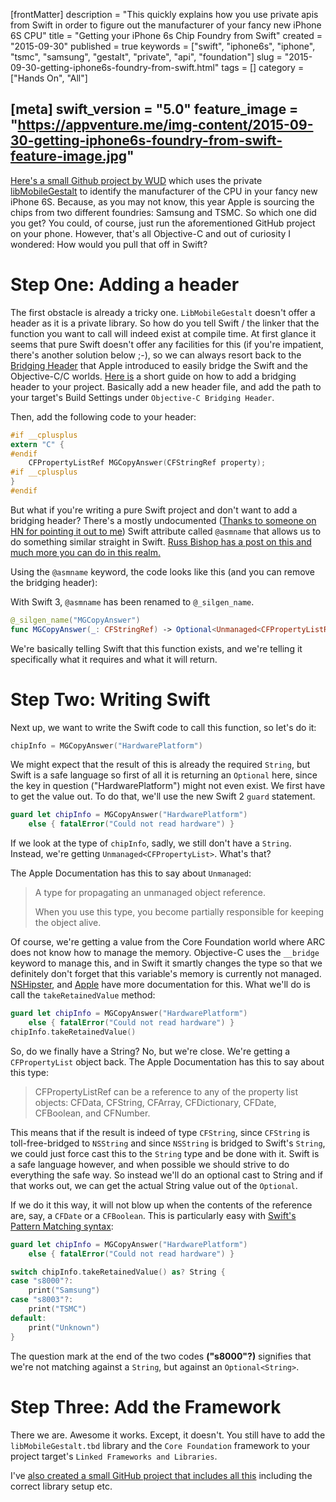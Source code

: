 [frontMatter]
description = "This quickly explains how you use private apis from Swift in order to figure out the manufacturer of your fancy new iPhone 6S CPU"
title = "Getting your iPhone 6s Chip Foundry from Swift"
created = "2015-09-30"
published = true
keywords = ["swift", "iphone6s", "iphone", "tsmc", "samsung", "gestalt", "private", "api", "foundation"]
slug = "2015-09-30-getting-iphone6s-foundry-from-swift.html"
tags = []
category = ["Hands On", "All"]

[meta]
swift_version = "5.0"
feature_image = "https://appventure.me/img-content/2015-09-30-getting-iphone6s-foundry-from-swift-feature-image.jpg"
---

[Here\'s a small Github project by
WUD](https://github.com/WDUK/A9ChipSource) which uses the private
[libMobileGestalt](https://gist.github.com/Cykey/5216992) to identify
the manufacturer of the CPU in your fancy new iPhone 6S. Because, as you
may not know, this year Apple is sourcing the chips from two different
foundries: Samsung and TSMC. So which one did you get? You could, of
course, just run the aforementioned GitHub project on your phone.
However, that\'s all Objective-C and out of curiosity I wondered: How
would you pull that off in Swift?

# Step One: Adding a header

The first obstacle is already a tricky one. `LibMobileGestalt` doesn\'t
offer a header as it is a private library. So how do you tell Swift /
the linker that the function you want to call will indeed exist at
compile time. At first glance it seems that pure Swift doesn\'t offer
any facilities for this (if you\'re impatient, there\'s another solution
below ;-), so we can always resort back to the [Bridging
Header](https://developer.apple.com/library/ios/documentation/Swift/Conceptual/BuildingCocoaApps/MixandMatch.html)
that Apple introduced to easily bridge the Swift and the Objective-C/C
worlds. [Here
is](https://bohemianpolymorph.wordpress.com/2014/07/11/manually-adding-a-swift-bridging-header/)
a short guide on how to add a bridging header to your project. Basically
add a new header file, and add the path to your target\'s Build Settings
under `Objective-C Bridging Header`.

Then, add the following code to your header:

``` C
#if __cplusplus
extern "C" {
#endif
    CFPropertyListRef MGCopyAnswer(CFStringRef property);
#if __cplusplus
}
#endif
```

But what if you\'re writing a pure Swift project and don\'t want to add
a bridging header? There\'s a mostly undocumented ([Thanks to someone on
HN for pointing it out to
me](https://news.ycombinator.com/item?id%3D10305664)) Swift attribute
called `@asmname` that allows us to do something similar straight in
Swift. [Russ Bishop has a post on this and much more you can do in this
realm.](http://www.russbishop.net/swift-don-t-do-this)

Using the `@asmname` keyword, the code looks like this (and you can
remove the bridging header):

With Swift 3, `@asmname` has been renamed to `@_silgen_name`.

``` Swift
@_silgen_name("MGCopyAnswer")
func MGCopyAnswer(_: CFStringRef) -> Optional<Unmanaged<CFPropertyListRef>>;
```

We\'re basically telling Swift that this function exists, and we\'re
telling it specifically what it requires and what it will return.

# Step Two: Writing Swift

Next up, we want to write the Swift code to call this function, so
let\'s do it:

``` Swift
chipInfo = MGCopyAnswer("HardwarePlatform")
```

We might expect that the result of this is already the required
`String`, but Swift is a safe language so first of all it is returning
an `Optional` here, since the key in question (\"HardwarePlatform\")
might not even exist. We first have to get the value out. To do that,
we\'ll use the new Swift 2 `guard` statement.

``` Swift
guard let chipInfo = MGCopyAnswer("HardwarePlatform")
    else { fatalError("Could not read hardware") }
```

If we look at the type of `chipInfo`, sadly, we still don\'t have a
`String`. Instead, we\'re getting `Unmanaged<CFPropertyList>`. What\'s
that?

The Apple Documentation has this to say about `Unmanaged`:

> A type for propagating an unmanaged object reference.
>
> When you use this type, you become partially responsible for keeping
> the object alive.

Of course, we\'re getting a value from the Core Foundation world where
ARC does not know how to manage the memory. Objective-C uses the
`__bridge` keyword to manage this, and in Swift it smartly changes the
type so that we definitely don\'t forget that this variable\'s memory is
currently not managed. [NSHipster](http://nshipster.com/unmanaged/), and
[Apple](https://developer.apple.com/library/prerelease/ios/documentation/Swift/Reference/Swift_Unmanaged_Structure/index.html)
have more documentation for this. What we\'ll do is call the
`takeRetainedValue` method:

``` Swift
guard let chipInfo = MGCopyAnswer("HardwarePlatform")
    else { fatalError("Could not read hardware") }
chipInfo.takeRetainedValue()
```

So, do we finally have a String? No, but we\'re close. We\'re getting a
`CFPropertyList` object back. The Apple Documentation has this to say
about this type:

> CFPropertyListRef can be a reference to any of the property list
> objects: CFData, CFString, CFArray, CFDictionary, CFDate, CFBoolean,
> and CFNumber.

This means that if the result is indeed of type `CFString`, since
`CFString` is toll-free-bridged to `NSString` and since `NSString` is
bridged to Swift\'s `String`, we could just force cast this to the
`String` type and be done with it. Swift is a safe language however, and
when possible we should strive to do everything the safe way. So instead
we\'ll do an optional cast to String and if that works out, we can get
the actual String value out of the `Optional`.

If we do it this way, it will not blow up when the contents of the
reference are, say, a `CFDate` or a `CFBoolean`. This is particularly
easy with [Swift\'s Pattern Matching
syntax](lnk::switch):

``` Swift
guard let chipInfo = MGCopyAnswer("HardwarePlatform")
    else { fatalError("Could not read hardware") }

switch chipInfo.takeRetainedValue() as? String {
case "s8000"?:
    print("Samsung")
case "s8003"?:
    print("TSMC")
default:
    print("Unknown")
}
```

The question mark at the end of the two codes **(\"s8000\"?)** signifies
that we\'re not matching against a `String`, but against an
`Optional<String>`.

# Step Three: Add the Framework

There we are. Awesome it works. Except, it doesn\'t. You still have to
add the `libMobileGestalt.tbd` library and the `Core Foundation`
framework to your project target\'s `Linked Frameworks and Libraries`.

I\'ve [also created a small GitHub project that includes all
this](https://github.com/terhechte/SwiftiPhone6sChipFinder) including
the correct library setup etc.
